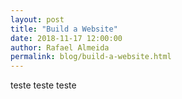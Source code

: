 ```yaml
---
layout: post
title: "Build a Website"
date: 2018-11-17 12:00:00
author: Rafael Almeida
permalink: blog/build-a-website.html
---
```

teste teste teste